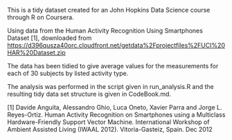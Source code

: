 This is a tidy dataset created for an John Hopkins Data Science course through R on Coursera.

Using data from the Human Activity Recognition Using Smartphones Dataset [1], downloaded from https://d396qusza40orc.cloudfront.net/getdata%2Fprojectfiles%2FUCI%20HAR%20Dataset.zip

The data has been tidied to give average values for the measurements for each of 30 subjects by listed activity type.

The analysis was performed in the script given in run_analysis.R and the resulting tidy data set structure is given in CodeBook.md.


[1] Davide Anguita, Alessandro Ghio, Luca Oneto, Xavier Parra and Jorge L. Reyes-Ortiz. Human Activity Recognition on Smartphones using a Multiclass Hardware-Friendly Support Vector Machine. International Workshop of Ambient Assisted Living (IWAAL 2012). Vitoria-Gasteiz, Spain. Dec 2012